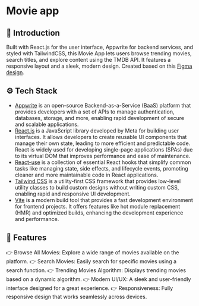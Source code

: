 # Movie app

## 🤖 Introduction

Built with React.js for the user interface, Appwrite for backend services, and styled with TailwindCSS, this Movie App lets users browse trending movies, search titles, and explore content using the TMDB API. It features a responsive layout and a sleek, modern design.
Created based on this [Figma design](https://www.figma.com/design/kdu6x1bqzyCMbzezudt6s2/Movie-App-w%2F-React?node-id=2-2&p=f&t=r1sN8UH2lECPofAY-0).

## ⚙️ Tech Stack

- [Appwrite](https://appwrite.io) is an open-source Backend-as-a-Service (BaaS) platform that provides developers with a set of APIs to manage authentication, databases, storage, and more, enabling rapid development of secure and scalable applications.
- [React.js](https://react.dev/reference/react) is a JavaScript library developed by Meta for building user interfaces. It allows developers to create reusable UI components that manage their own state, leading to more efficient and predictable code. React is widely used for developing single-page applications (SPAs) due to its virtual DOM that improves performance and ease of maintenance.
- [React-use](https://github.com/streamich/react-use) is a collection of essential React hooks that simplify common tasks like managing state, side effects, and lifecycle events, promoting cleaner and more maintainable code in React applications.
- [Tailwind CSS](https://tailwindcss.com/) is a utility-first CSS framework that provides low-level utility classes to build custom designs without writing custom CSS, enabling rapid and responsive UI development.
- [Vite](https://vite.dev/) is a modern build tool that provides a fast development environment for frontend projects. It offers features like hot module replacement (HMR) and optimized builds, enhancing the development experience and performance.

## 🔋 Features

👉 Browse All Movies: Explore a wide range of movies available on the platform.
👉 Search Movies: Easily search for specific movies using a search function.
👉 Trending Movies Algorithm: Displays trending movies based on a dynamic algorithm.
👉 Modern UI/UX: A sleek and user-friendly interface designed for a great experience.
👉 Responsiveness: Fully responsive design that works seamlessly across devices.
